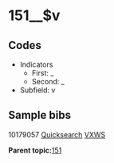 # 151\_\_$v

## Codes

-   Indicators
    -   First: \_
    -   Second: \_
-   Subfield: v

## Sample bibs

10179057 [Quicksearch](https://search.library.yale.edu/catalog/10179057) [VXWS](http://prodorbis.library.yale.edu:7014/vxws/GetHoldingsService?bibId=10179057)

**Parent topic:**[151](../../tags/151/151.md)

